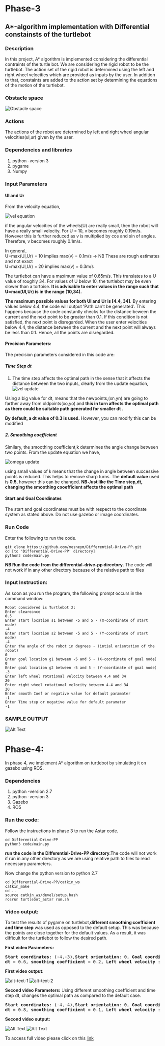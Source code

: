 # Phase-3
## A*-algorithm implementation with Differential constainsts of the turtlebot
### Description
In this project, A* algorithm is implemented considering the differential contraints of the turtle bot. We are considering the rigid robot to be the turtlebot. The action set of the rigid robot is determined using the left and right wheel velocities which are provided as inputs by the user. In addition to that, constaints are added to the action set by determining the equations of the motion of the turtlebot.

### Obstacle space
![Obstacle space](images/pic2.PNG)
### Actions
The actions of the robot are determined by left and right wheel angular velocities(ul,ur) given by the user.

### Dependencies and libraries
1. python -version 3
2. pygame
3. Numpy


### Input Parameters

#### Ul and Ur
From the velocity equation,

![vel equation](images/vel.png)

if the angular velocities of the wheels(U) are really small, then the robot will have a really small velocity.
For U = 10, v becomes roughly 0.19m/s. However this is further reduced as v is multiplied by cos and sin of angles. Therefore,
v becomes roughly 0.1m/s. 

In general,  
U=max(Ul,Ur) = 10 implies max(v) = 0.1m/s -> NB These are rough estimates and not exact   
U=max(Ul,Ur) = 20 implies max(v) = 0.3m/s

The turtlebot can have a maximum value of 0.65m/s. This translates to a U value of roughly 34. 
For values of U below 10, the turtlebot may be even slower than a tortoise. **It is advisable to enter values in the range
such that U=max(Ul,Ur) is in the range (10,34).**

**The maximum possible values for both Ul and Ur is [4.4, 34].** By entering values below 4.4, the code will output 'Path can't be generated'. This happens because the code constantly checks for the distance beween the current and the next point to be greater than 0.1. If this condition is not satisfied, the next point is disregarded. When the user enter velocities below 4.4, the distance between the current and the next point will always be less than 0.1. Hence, all the points are disregarded. 

#### Precision Parameters: 
The precision parameters considered in this code are:

##### Time Step dt
1. The time step affects the optimal path in the sense that it affects the distance between the two inputs, clearly from the 
update equation,  
![vel update](images/velupdate.png)

Using a big value for dt, means that the newpoints,(xn,yn) are going to farther away from oldpoints(xo,yo) and **this in turn affects the optimal
path as there could be suitable path generated for smaller dt** .   

**By default, a dt value of 0.3 is used.** However, you can modify this can be modified

##### 2. Smoothing coefficient  
Similary, the smoothing coefficient,k determines the angle change between two points. From the update equation we 
have,

![omega update](images/thetaupdate.png)

using small values of k means that the change in angle between successive points is reduced. This helps to remove sharp turns. The **default value** used is **0.5**, however this can be changed. **NB Just like the Time step,dt, changing the smoothing cooefficient affects the optimal path**


#### Start and Goal Coordinates
The start and goal coordinates must be with respect to the coordinate system as stated above. Do not use gazebo or image coordinates.


### Run Code
Enter the following to run the code.

```
git clone https://github.com/mesneym/Differential-Drive-PP.git
cd [to 'Differential-Drive-PP' directory]
python3 code/main.py
```

**NB Run the code from the differential-drive-pp directory.** The code will not work if in any other directory
because of the relative path to files

### Input Instruction:
As soon as you run the program, the following prompt occurs in the command window:
```
Robot considered is Turtlebot 2:
Enter cleareance
0.5
Enter start location s1 between -5 and 5 - (X-coordinate of start node)
-4
Enter start location s2 between -5 and 5 - (Y-coordinate of start node)
-4
Enter the angle of the robot in degrees - (intial orientation of the robot)
0
Enter goal location g1 between -5 and 5 - (X-coordinate of goal node)
0
Enter goal location g2 between -5 and 5 - (Y-coordinate of goal node)
-3
Enter left wheel rotational velocity between 4.4 and 34
20
Enter right wheel rotational velocity between 4.4 and 34
20
Enter smooth Coef or negative value for default paramater
-1
Enter Time step or negative value for default paramater
-1

```

### SAMPLE OUTPUT 


![Alt Text](gif/phase3.gif)
# Phase-4:
In phase 4, we implement A* algorithm on turtlebot by simulating it on gazebo using ROS.

<!--### Gazebo world:-->
<!--The turtlebot obstacle space in gazebo is given below:-->
<!--![Gazebo World](images/gazeboworld.png)-->

### Dependencies 
1. python -version 2.7
2. python -version 3
3. Gazebo
4. ROS

### Run the code:
Follow the instructions in phase 3 to run the Astar code.
```
cd Differential-Drive-PP
python3 code/main.py
```
**run the code in the Differential-Drive-PP directory**.The code will not work if run in any other directory as we are using relative path to files
to read necessary parameters.

Now change the python version to python 2.7
```
cd Differential-Drive-PP/catkin_ws
catkin_make
cd ..
source catkin_ws/devel/setup.bash
rosrun turtlebot_astar run.sh
```

### Video output:
To test the results of pygame on turtlebot,**different smoothing coefficient and time step** was used as opposed to the default setup. 
This was because  the points are close together for the default values. As a result, it was difficult for the turtlebot to 
follow the desired path.

**First video Parameters:**
<pre>
<b>Start coordinates</b>: (-4,-3),<b>Start orientation</b>: 0, <b>Goal coordinates</b>: (0,-3), <b>clearance</b>: 0.3   
<b>dt</b> = 0.6, <b>smoothing coefficient</b> = 0.2, <b>Left wheel velocity</b> : 20, <b>Right wheel velocity</b> : 20
</pre>
**First video output:**

![alt-text-1](gif/gazebo-resize.gif) 
![alt-text-2](gif/python1-resize.gif)

**Second video Parameters:**
Using different smoothing coefficient and time step dt, changes the optimal path as compared to the default case.
<pre>
<b>Start coordinates</b>: (-4,-4),<b>Start orientation</b>: 0, <b>Goal coordinates</b>: (4,2.5), <b>clearance</b>: 0.3   
<b>dt</b> = 0.8, <b>smoothing coefficient</b> = 0.1, <b>Left wheel velocity</b> : 20, <b>Right wheel velocity</b> : 20
</pre>


**Second video output:**

![Alt Text](gif/gazebo2-resize.gif)
![Alt Text](gif/pygame2-resize.gif)

To access full video please click on this [link](https://drive.google.com/drive/folders/1r2lyCS7f3MUi0458xqHsil_6RG9Ynp4d?usp=sharing)
